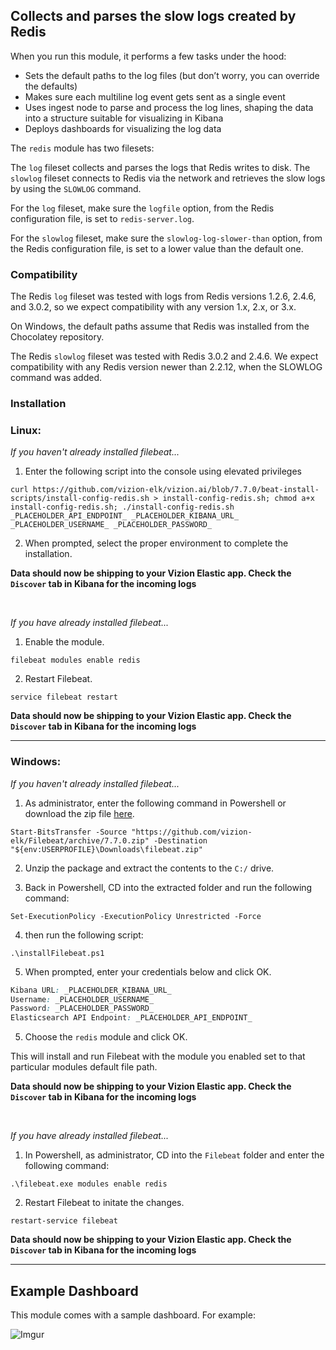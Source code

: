 ## Collects and parses the slow logs created by Redis

When you run this module, it performs a few tasks under the hood:

- Sets the default paths to the log files (but don’t worry, you can override the defaults)
- Makes sure each multiline log event gets sent as a single event
- Uses ingest node to parse and process the log lines, shaping the data into a structure suitable for visualizing in Kibana
- Deploys dashboards for visualizing the log data

The ```redis``` module has two filesets:

The ```log``` fileset collects and parses the logs that Redis writes to disk.
The ```slowlog``` fileset connects to Redis via the network and retrieves the slow logs by using the ```SLOWLOG``` command.

For the ```log``` fileset, make sure the ```logfile``` option, from the Redis configuration file, is set to ```redis-server.log```.

For the ```slowlog``` fileset, make sure the ```slowlog-log-slower-than``` option, from the Redis configuration file, is set to a lower value than the default one.

### Compatibility

The Redis ```log``` fileset was tested with logs from Redis versions 1.2.6, 2.4.6, and 3.0.2, so we expect compatibility with any version 1.x, 2.x, or 3.x.

On Windows, the default paths assume that Redis was installed from the Chocolatey repository.

The Redis ```slowlog``` fileset was tested with Redis 3.0.2 and 2.4.6. We expect compatibility with any Redis version newer than 2.2.12, when the SLOWLOG command was added.


### Installation

### Linux:

<i>If you haven't already installed filebeat...</i>

1) Enter the following script into the console using elevated privileges

```
curl https://github.com/vizion-elk/vizion.ai/blob/7.7.0/beat-install-scripts/install-config-redis.sh > install-config-redis.sh; chmod a+x  install-config-redis.sh; ./install-config-redis.sh _PLACEHOLDER_API_ENDPOINT_ _PLACEHOLDER_KIBANA_URL_ _PLACEHOLDER_USERNAME_ _PLACEHOLDER_PASSWORD_
```

2) When prompted, select the proper environment to complete the installation.

**Data should now be shipping to your Vizion Elastic app. Check the ```Discover``` tab in Kibana for the incoming logs**

<br>

<i>If you have already installed filebeat...</i>

1) Enable the module.

```
filebeat modules enable redis
```

2) Restart Filebeat.

```
service filebeat restart
```

**Data should now be shipping to your Vizion Elastic app. Check the ```Discover``` tab in Kibana for the incoming logs**

<hr>

### Windows:

<i>If you haven't already installed filebeat...</i>

1) As administrator, enter the following command in Powershell or download the zip file [here](https://github.com/vizion-elk/Filebeat/archive/7.7.0.zip).

```
Start-BitsTransfer -Source "https://github.com/vizion-elk/Filebeat/archive/7.7.0.zip" -Destination "${env:USERPROFILE}\Downloads\filebeat.zip"
```

2) Unzip the package and extract the contents to the `C:/` drive.

3) Back in Powershell, CD into the extracted folder and run the following command:

```
Set-ExecutionPolicy -ExecutionPolicy Unrestricted -Force
```

4) then run the following script:

```
.\installFilebeat.ps1
```

5) When prompted, enter your credentials below and click OK.

```css
Kibana URL: _PLACEHOLDER_KIBANA_URL_
Username: _PLACEHOLDER_USERNAME_
Password: _PLACEHOLDER_PASSWORD_
Elasticsearch API Endpoint: _PLACEHOLDER_API_ENDPOINT_
```

5) Choose the ```redis``` module and click OK.

This will install and run Filebeat with the module you enabled set to that particular modules default file path.

**Data should now be shipping to your Vizion Elastic app. Check the ```Discover``` tab in Kibana for the incoming logs**

<br>


<i>If you have already installed filebeat...</i>

1) In Powershell, as administrator, CD into the ```Filebeat``` folder and enter the following command:

```
.\filebeat.exe modules enable redis
```

2) Restart Filebeat to initate the changes.

```
restart-service filebeat
```

**Data should now be shipping to your Vizion Elastic app. Check the ```Discover``` tab in Kibana for the incoming logs**

<hr>

## Example Dashboard

This module comes with a sample dashboard. For example:

![Imgur](https://imgur.com/iOIHQbu.png)

